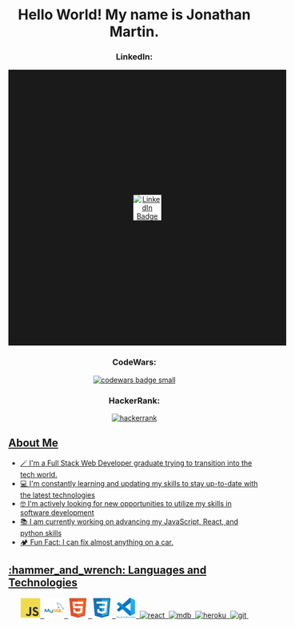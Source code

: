 <div id="header" align="center">
  <h1>Hello World! My name is Jonathan Martin.</h1>
</div>

<div id="badges" align="center">
  <h3 class="text">LinkedIn:</h3>
  <a href="https://www.linkedin.com/in/jonathan-martin90/">
  <img border=250px src="https://img.shields.io/badge/LinkedIn-blue?style=for-the-badge&logo=linkedin&logoColor=white" alt="LinkedIn Badge"/></a>
 <h3 class="text">CodeWars:</h3>
  <a target="_blank" href="https://www.codewars.com/users/JonnyRiver"><img src="https://www.codewars.com/users/JonnyRiver/badges/small" alt="codewars badge small" /></a>
  <h3 class="text">HackerRank:</h3>
    <a href="https://www.hackerrank.com/jonnyriver6"><img src="https://img.shields.io/badge/-Hackerrank-2EC866?style=for-the-badge&logo=HackerRank&logoColor=white" alt="hackerrank"/>
  
  
<div id="bio" align="left">
  <h2>About Me</h2>
  <ul>
    <li> 🪄 I'm a Full Stack Web Developer graduate trying to transition into the tech world.</li>
    <li> 💻 I'm constantly learning and updating my skills to stay up-to-date with the latest technologies</li>    
    <li> 🤓 I'm actively looking for new opportunities to utilize my skills in software development</li>
    <li> 📚 I am currently working on advancing my JavaScript, React, and python skills</li>
    <li> 🏕 Fun Fact: I can fix almost anything on a car. </li>
  </ul>
</div>
<h2 align="left">:hammer_and_wrench: Languages and Technologies</h2>
<div align="center">
  <img src="https://github.com/devicons/devicon/blob/master/icons/javascript/javascript-original.svg" title="JavaScript" alt="JavaScript" width="40" height="40"/>&nbsp;
  <img src="https://github.com/devicons/devicon/blob/master/icons/mysql/mysql-original-wordmark.svg" title="MySQL"  alt="MySQL" width="40" height="40"/>&nbsp;
  <img src="https://github.com/devicons/devicon/blob/master/icons/html5/html5-original.svg" title="HTML5" alt="HTML" width="40" height="40"/>&nbsp;
  <img src="https://github.com/devicons/devicon/blob/master/icons/css3/css3-original.svg" title="CSS3" alt="CSS" width="40" height="40"/>&nbsp;
  <img src="https://github.com/devicons/devicon/blob/master/icons/vscode/vscode-original-wordmark.svg" title="Visual Studio Code" alt="VSC" width="40" height="40"/>&nbsp;
  <img src="https://img.shields.io/badge/React-20232A?style=for-the-badge&logo=react&logoColor=61DAFB" title="React" alt="react" width="40" height="40"/>&nbsp;
  <img src="https://img.shields.io/badge/MongoDB-4EA94B?style=for-the-badge&logo=mongodb&logoColor=white" title="MongoDB" alt="mdb" width="40" height="40"/>&nbsp;
  <img src="https://img.shields.io/badge/Heroku-430098?style=for-the-badge&logo=heroku&logoColor=white" title="Heroku" alt="heroku" width="40" height="40"/>&nbsp;
  <img src="https://img.shields.io/badge/GIT-E44C30?style=for-the-badge&logo=git&logoColor=white" title="GIT" alt="git" width="40" height="40"/>&nbsp;
  
</div>
